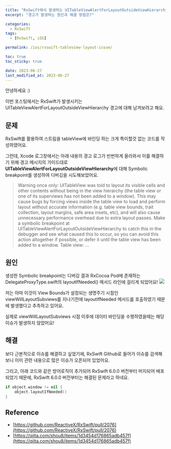 ```yaml
---
title: "RxSwift에서 발생하는 UITableViewAlertForLayoutOutsideViewHierarchy 경고"
excerpt: "경고가 발생하는 원인과 해결 방법은?"

categories:
  - RxSwift
tags:
  - [RxSwift, iOS]

permalink: /ios/rxswift-tableview-layout-issue/

toc: true
toc_sticky: true

date: 2023-06-27
last_modified_at: 2023-06-27
---
```


안녕하세요 :)

이번 포스팅에서는 RxSwift가 발생시키는 UITableViewAlertForLayoutOutsideViewHierarchy 경고에 대해 남겨보려고 해요.


## 문제

RxSwift를 활용하여 스트림을 tableView에 바인딩 하는 크게 특이할것 없는 코드를 작성하였어요.

그런데, Xcode 로그창에서는 아래 내용의 경고 로그가 빈번하게 올라와서 이를 해결하기 위해 경고 메시지의 가이드대로 **UITableViewAlertForLayoutOutsideViewHierarchy**에 대해 Symbolic breakpoint를 생성하여 디버깅을 시도해보았어요.

> Warning once only: UITableView was told to layout its visible cells and other contents without being in the view hierarchy (the table view or one of its superviews has not been added to a window). This may cause bugs by forcing views inside the table view to load and perform layout without accurate information (e.g. table view bounds, trait collection, layout margins, safe area insets, etc), and will also cause unnecessary performance overhead due to extra layout passes. Make a symbolic breakpoint at UITableViewAlertForLayoutOutsideViewHierarchy to catch this in the debugger and see what caused this to occur, so you can avoid this action altogether if possible, or defer it until the table view has been added to a window. Table view: ...


## 원인

생성한 Symbolic breakpoint는 디버깅 결과 RxCocoa Pod에 존재하는 DelegateProxyType.swift의 layoutIfNeeded() 메서드 라인에 걸리게 되었어요!
![](https://velog.velcdn.com/images/textobey/post/2544a976-5866-4ba7-8d8e-177d6c6bd1c4/image.png)

저는 아마 이것이 View Bounds가 설정되는 생명주기 시점인 viewWillLayoutSubviews를 지나기전에 layoutIfNeeded 메서드를 호출하였기 때문에 발생했다고 추측하고 있어요.

실제로 viewWillLayoutSubviews 시점 이후에 데이터 바인딩을 수행하였을때는 해당 이슈가 발생하지 않았어요!

## 해결

보다 근본적으로 이슈를 해결하고 싶었기에, RxSwift Github로 들어가 이슈를 검색해보니 이미 관련 내용으로 많은 이슈가 오픈되어 있었어요.

그리고, 아래 코드와 같은 방어로직이 추가되어 RxSwift 6.0.0 버전부터 머지되어 배포되었기 때문에, RxSwift 6.0.0 버전부터는 해결된 문제라고 하네요.

```swift
if object.window != nil {
	object.layoutIfNeeded()
}
```


## Reference
- [https://github.com/ReactiveX/RxSwift/pull/2076](https://github.com/ReactiveX/RxSwift/pull/2076)
- [https://qiita.com/shou8/items/1d3454d176865adb457f](https://qiita.com/shou8/items/1d3454d176865adb457f)
